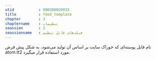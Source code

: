 ```yaml
---
utid           : 000300020015
title          : feed_template
chapter        : 3
chaptername    : تنظیمات
seassion       : 2
seassionname   : فیلدهای قابل تنظیم
---
```



<p>نام فایل پوسته‌ای که خوراک سایت بر اساس آن تولید می‌شود، به شکل پیش فرض atom.tt2 مورد استفاده قرار میگیرد.</p>


